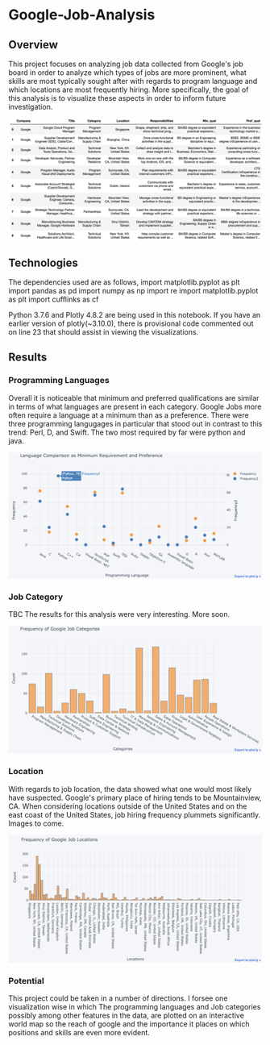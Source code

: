 # Google-Job-Analysis

## Overview
This project focuses on analyzing job data collected from Google's job board in order to analyze which types of jobs are more prominent, 
what skills are most typically sought after with regards to program language and which locations are most frequently hiring. More specifically, 
the goal of this analysis is to visualize these aspects in order to inform future investigation.

![Google_Job_Dataframe](Final_Visualizations/Google_Job_DF.png)

## Technologies
The dependencies used are as follows,
import matplotlib.pyplot as plt
import pandas as pd
import numpy as np
import re
import matplotlib.pyplot as plt
import cufflinks as cf

Python 3.7.6 and Plotly 4.8.2 are being used in this notebook.
If you have an earlier version of plotly(~3.10.0), there is provisional code 
commented out on line 23 that should assist in viewing the visualizations.

## Results
### Programming Languages
Overall it is noticeable that minimum and preferred qualifications are similar in terms of what languages are present in each category.
Google Jobs more often require a language at a minimum than as a preference. There were three programming langugages in particular that stood out
in contrast to this trend: Perl, D, and Swift. The two most required by far were python and java. 

![MinPref Comparison](Final_Visualizations/MinPref_Scatter_Comparison.png)

### Job Category
TBC
The results for this analysis were very interesting. More soon.

![Category Frequency](Final_Visualizations/Freq_Job_Cat.png)

### Location
With regards to job location, the data showed what one would most likely have suspected. Google's primary place of hiring 
tends to be Mountainview, CA. When considering locations outside of the United States and on the east coast of the United States,
job hiring frequency plummets significantly. Images to come. 

![Location Frequency](Final_Visualizations/Freq_Job_Loc.png)

### Potential
This project could be taken in a number of directions. I forsee one visualization wise in which The programming languages and Job categories possibly
among other features in the data, are plotted on an interactive world map so the reach of google and the importance it places on which positions and skills
are even more evident.
